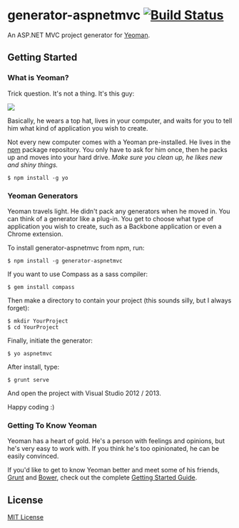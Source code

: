 # generator-aspnetmvc [![Build Status](https://travis-ci.org/has606/generator-aspnetmvc.png?branch=master)](https://travis-ci.org/has606/generator-aspnetmvc)

An ASP.NET MVC project generator for [Yeoman](http://yeoman.io).


## Getting Started

### What is Yeoman?

Trick question. It's not a thing. It's this guy:

![](http://i.imgur.com/JHaAlBJ.png)

Basically, he wears a top hat, lives in your computer, and waits for you to tell him what kind of application you wish to create.

Not every new computer comes with a Yeoman pre-installed. He lives in the [npm](https://npmjs.org) package repository. You only have to ask for him once, then he packs up and moves into your hard drive. *Make sure you clean up, he likes new and shiny things.*

```
$ npm install -g yo
```

### Yeoman Generators

Yeoman travels light. He didn't pack any generators when he moved in. You can think of a generator like a plug-in. You get to choose what type of application you wish to create, such as a Backbone application or even a Chrome extension.

To install generator-aspnetmvc from npm, run:

```
$ npm install -g generator-aspnetmvc
```

If you want to use Compass as a sass compiler:

```
$ gem install compass
```

Then make a directory to contain your project (this sounds silly, but I always forget):

```
$ mkdir YourProject
$ cd YourProject
```

Finally, initiate the generator:

```
$ yo aspnetmvc
```

After install, type:

```
$ grunt serve
```

And open the project with Visual Studio 2012 / 2013.

Happy coding :)

### Getting To Know Yeoman

Yeoman has a heart of gold. He's a person with feelings and opinions, but he's very easy to work with. If you think he's too opinionated, he can be easily convinced.

If you'd like to get to know Yeoman better and meet some of his friends, [Grunt](http://gruntjs.com) and [Bower](http://bower.io), check out the complete [Getting Started Guide](https://github.com/yeoman/yeoman/wiki/Getting-Started).


## License

[MIT License](http://en.wikipedia.org/wiki/MIT_License)
